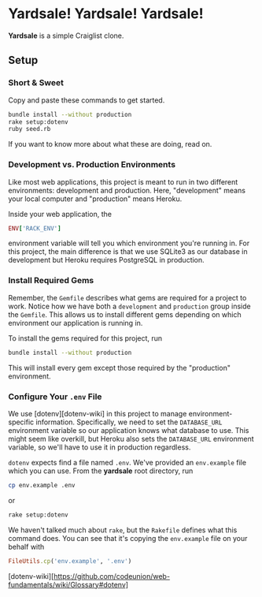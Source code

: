 # Yardsale! Yardsale! Yardsale!

**Yardsale** is a simple Craiglist clone.

## Setup

### Short &amp; Sweet

Copy and paste these commands to get started.

```bash
bundle install --without production
rake setup:dotenv
ruby seed.rb
```

If you want to know more about what these are doing, read on.

### Development vs. Production Environments

Like most web applications, this project is meant to run in two different environments: development and production.  Here, "development" means your local computer and "production" means Heroku.

Inside your web application, the

```ruby
ENV['RACK_ENV']
```

environment variable will tell you which environment you're running in.  For this project, the main difference is that we use SQLite3 as our database in development but Heroku requires PostgreSQL in production.

### Install Required Gems

Remember, the `Gemfile` describes what gems are required for a project to work.  Notice how we have both a `development` and `production` group inside the `Gemfile`.  This allows us to install different gems depending on which environment our application is running in.

To install the gems required for this project, run

```bash
bundle install --without production
```

This will install every gem except those required by the "production" environment.

### Configure Your `.env` File

We use [dotenv][dotenv-wiki] in this project to manage environment-specific information.  Specifically, we need to set the `DATABASE_URL` environment variable so our application knows what database to use.  This might seem like overkill, but Heroku also sets the `DATABASE_URL` environment variable, so we'll have to use it in production regardless.

`dotenv` expects find a file named `.env`.  We've provided an `env.example` file which you can use.  From the **yardsale** root directory, run

```bash
cp env.example .env
```

or

```bash
rake setup:dotenv
```

We haven't talked much about `rake`, but the `Rakefile` defines what this command does. You can see that it's copying the `env.example` file on your behalf with

```ruby
FileUtils.cp('env.example', '.env')
```

[dotenv-wiki][https://github.com/codeunion/web-fundamentals/wiki/Glossary#dotenv]
